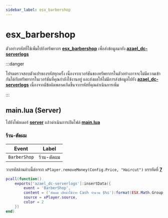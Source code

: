 ```yaml
---
sidebar_label: esx_barbershop
---
```


# esx_barbershop

ตัวอย่างรหัสที่ใช้เพิ่มไปยังทรัพยากร **[esx_barbershop](https://github.com/esx-framework/esx_barbershop)** เพื่อส่งข้อมูลมายัง **[azael_dc-serverlogs](../../index.md)**

:::danger

โปรดตรวจสอบตัวแปรของรหัสทุกครั้ง เนื่องจากเวอร์ชันของทรัพยากรในตัวอย่างอาจจะไม่มีความเข้ากันได้กับทรัพยากรในเวอร์ชันที่คุณกำลังใช้งานอยู่ และส่งผลให้ไม่มีการส่งข้อมูลไปยัง **[azael_dc-serverlogs](../../index.md)** เนื่องจากมีข้อผิดพลาดเกิดขึ้นจากรหัสที่คุณดำเนินการเพิ่ม

:::

## main.lua (Server)

ไปยังโฟลเดอร์ **[server](https://github.com/esx-framework/esx_barbershop/tree/main/server)** แล้วดำเนินการเปิดไฟล์ **[main.lua](https://github.com/esx-framework/esx_barbershop/blob/main/server/main.lua)**

### ร้าน-ตัดผม

| Event                                  | Label
|----------------------------------------|----------------------------------------
| `BarberShop`                           | ร้าน-ตัดผม

วางรหัสด้านล่างนี้ต่อจาก `xPlayer.removeMoney(Config.Price, "Haircut")` บรรทัดที่ **[7](https://github.com/esx-framework/esx_barbershop/blob/main/server/main.lua#L7)**

```lua
pcall(function()
    exports['azael_dc-serverlogs']:insertData({
        event = 'BarberShop',
        content = ('ตัดผม เสียค่าใช้จ่าย Cash จำนวน $%s'):format(ESX.Math.GroupDigits(Config.Price)),
        source = xPlayer.source,
        color = 2
    })
end)
```
